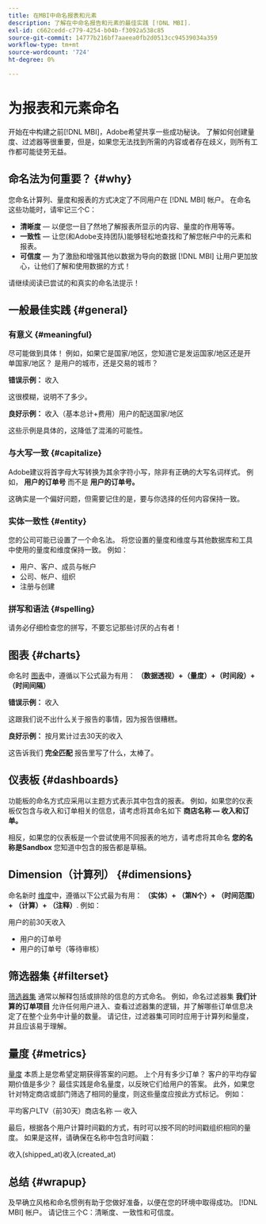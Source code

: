 ```yaml
---
title: 在MBI中命名报表和元素
description: 了解在中命名报告和元素的最佳实践 [!DNL MBI].
exl-id: c662cedd-c779-4254-b04b-f3092a538c85
source-git-commit: 14777b216bf7aaeea0fb2d0513cc94539034a359
workflow-type: tm+mt
source-wordcount: '724'
ht-degree: 0%

---
```


# 为报表和元素命名

开始在中构建之前[!DNL MBI]，Adobe希望共享一些成功秘诀。 了解如何创建量度、过滤器等很重要，但是，如果您无法找到所需的内容或者存在歧义，则所有工作都可能徒劳无益。

## 命名法为何重要？ {#why}

您命名计算列、量度和报表的方式决定了不同用户在 [!DNL MBI] 帐户。 在命名这些功能时，请牢记三个C：

* **清晰度**  — 以便您一目了然地了解报表所显示的内容、量度的作用等等。
* **一致性**  — 让您(和Adobe支持团队)能够轻松地查找和了解您帐户中的元素和报表。
* **可信度**  — 为了激励和增强其他以数据为导向的数据 [!DNL MBI] 让用户更加放心，让他们了解和使用数据的方式！

请继续阅读已尝试的和真实的命名法提示！

## 一般最佳实践 {#general}

### 有意义 {#meaningful}

尽可能做到具体！ 例如，如果它是国家/地区，您知道它是发运国家/地区还是开单国家/地区？ 是用户的城市，还是交易的城市？

**错误示例：**
收入

这很模糊，说明不了多少。

**良好示例：**
收入（基本总计+费用）用户的配送国家/地区

这些示例是具体的，这降低了混淆的可能性。

### 与大写一致 {#capitalize}

Adobe建议将首字母大写转换为其余字符小写，除非有正确的大写名词样式。 例如， **用户的订单号** 而不是 **用户的订单号。**

这确实是一个偏好问题，但需要记住的是，要与你选择的任何内容保持一致。

### 实体一致性 {#entity}

您的公司可能已设置了一个命名法。 将您设置的量度和维度与其他数据库和工具中使用的量度和维度保持一致。 例如：

* 用户、客户、成员与帐户
* 公司、帐户、组织
* 注册与创建

### 拼写和语法 {#spelling}

请务必仔细检查您的拼写，不要忘记那些讨厌的占有者！

## 图表 {#charts}

命名时 [图表](../tutorials/using-visual-report-builder.md)中，遵循以下公式最为有用： **（数据透视）+（量度）+（时间段）+（时间间隔）**

**错误示例：**
收入

这跟我们说不出什么关于报告的事情，因为报告很糟糕。

**良好示例：**
按月累计过去30天的收入

这告诉我们 **完全匹配** 报告里写了什么，太棒了。

## 仪表板 {#dashboards}

功能板的命名方式应采用以主题方式表示其中包含的报表。 例如，如果您的仪表板仅包含与收入和订单相关的信息，请考虑将其命名如下 **商店名称 — 收入和订单。**

相反，如果您的仪表板是一个尝试使用不同报表的地方，请考虑将其命名 **您的名称是Sandbox** 您知道中包含的报告都是草稿。

## Dimension（计算列） {#dimensions}

命名新时 [维度](../data-analyst/data-warehouse-mgr/creating-calculated-columns.md)中，遵循以下公式最为有用： **（实体）+ （第N个）+ （时间范围）+ （计算）+ （注释）**. 例如：

用户的前30天收入
* 用户的订单号
* 用户的订单号（等待审核）

## 筛选器集 {#filterset}

[筛选器集](../data-user/reports/ess-manage-data-filters.md) 通常以解释包括或排除的信息的方式命名。 例如，命名过滤器集 **我们计算的订单项目** 允许任何用户进入、查看过滤器集的逻辑，并了解哪些订单信息决定了在整个业务中计量的数量。 请记住，过滤器集可同时应用于计算列和量度，并且应该易于理解。

## 量度 {#metrics}

[量度](../data-user/reports/ess-manage-data-metrics.md) 本质上是您希望定期获得答案的问题。 上个月有多少订单？ 客户的平均存留期价值是多少？ 最佳实践是命名量度，以反映它们给用户的答案。 此外，如果您针对特定商店或部门筛选了相同的量度，则这些量度应按此方式标记。 例如：

平均客户LTV（前30天）商店名称 — 收入

最后，根据各个用户计算时间戳的方式，有时可以按不同的时间戳组织相同的量度。 如果是这样，请确保在名称中包含时间戳：

收入(shipped\_at)收入(created\_at)

## 总结 {#wrapup}

及早确立风格和命名惯例有助于您做好准备，以便在您的环境中取得成功。 [!DNL MBI] 帐户。 请记住三个C：清晰度、一致性和可信度。

